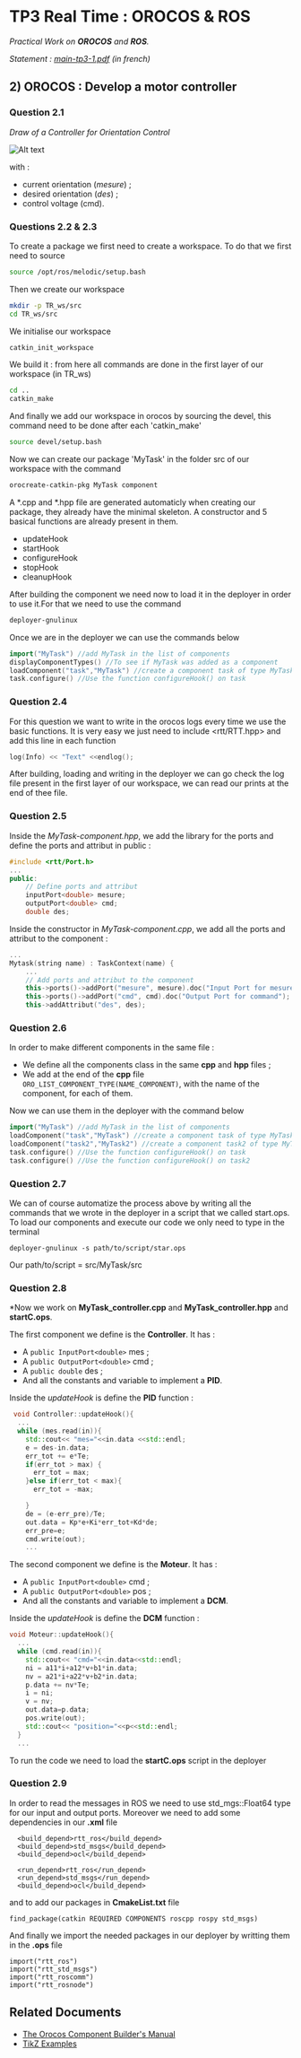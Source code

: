 # TP3 Real Time : OROCOS & ROS

*Practical Work on **OROCOS** and **ROS**.*

*Statement : [*main-tp3-1.pdf*](main-tp3-1.pdf) (in french)*

## 2) OROCOS : Develop a motor controller

### Question 2.1

*Draw of a Controller for Orientation Control*

![Alt text](pictures/sadt.png?raw=true "SADT Controller")

with :

- current orientation (*mesure*) ;
- desired orientation (*des*) ;
- control voltage (cmd).

### Questions 2.2 & 2.3

To create a package we first need to create a workspace.
To do that we first need to source
```sh
source /opt/ros/melodic/setup.bash
```
Then we create our workspace
```sh
mkdir -p TR_ws/src
cd TR_ws/src
```
We initialise our workspace
```sh
catkin_init_workspace
```
We build it : from here all commands are done in the first layer of our workspace (in TR_ws)
```sh
cd .. 
catkin_make
```
And finally we add our workspace in orocos by sourcing the devel, this command need to be done after each 'catkin_make' 
```sh
source devel/setup.bash
```
Now we can create our package 'MyTask' in the folder src of our workspace with the command
```sh
orocreate-catkin-pkg MyTask component
```
A *.cpp and *.hpp file are generated automaticly when creating our package, they already have the minimal skeleton. A constructor and 5 basical functions are already present in them.

- updateHook
- startHook
- configureHook
- stopHook
- cleanupHook

After building the component we need now to load it in the deployer in order to use it.For that we need to use the command
```sh
deployer-gnulinux
```
Once we are in the deployer we can use the commands below
```cpp
import("MyTask") //add MyTask in the list of components
displayComponentTypes() //To see if MyTask was added as a component
loadComponent("task","MyTask") //create a component task of type MyTask
task.configure() //Use the function configureHook() on task
```

### Question 2.4

For this question we want to write in the orocos logs every time we use the basic functions. It is very easy we just need to include <rtt/RTT.hpp> and add this line in each function
```cpp
log(Info) << "Text" <<endlog();
```
After building, loading and writing in the deployer we can go check the log file present in the first layer of our workspace, we can read our prints at the end of thee file.

### Question 2.5

Inside the *MyTask-component.hpp*, we add the library for the ports and define the ports and attribut in public :

```cpp
#include <rtt/Port.h>
...
public:
    // Define ports and attribut
    inputPort<double> mesure;
    outputPort<double> cmd;
    double des;
```

Inside the constructor in *MyTask-component.cpp*, we add all the ports and attribut to the component :

```cpp
...
Mytask(string name) : TaskContext(name) {
    ...
    // Add ports and attribut to the component
    this->ports()->addPort("mesure", mesure).doc("Input Port for mesure");
    this->ports()->addPort("cmd", cmd).doc("Output Port for command");
    this->addAttribut("des", des);
```

### Question 2.6

In order to make different components in the same file :

- We define all the components class in the same **cpp** and **hpp** files ;
- We add at the end of the **cpp** file `ORO_LIST_COMPONENT_TYPE(NAME_COMPONENT)`, with the name of the component, for each of them.

Now we can use them in the deployer with the command below 
```cpp
import("MyTask") //add MyTask in the list of components
loadComponent("task","MyTask") //create a component task of type MyTask
loadComponent("task2","MyTask2") //create a component task2 of type MyTask2
task.configure() //Use the function configureHook() on task
task.configure() //Use the function configureHook() on task2
```

### Question 2.7

We can of course automatize the process above by writing all the commands that we wrote in the deployer in a script that we called start.ops. To load our components and execute our code we only need to type in the terminal 
```
deployer-gnulinux -s path/to/script/star.ops
```
Our path/to/script = src/MyTask/src

### Question 2.8

*Now we work on **MyTask_controller.cpp** and **MyTask_controller.hpp** and **startC.ops**.

The first component we define is the **Controller**. It has :

- A `public InputPort<double>` mes ;
- A `public OutputPort<double>` cmd ;
- A `public double` des ;
- And all the constants and variable to implement a **PID**.

Inside the *updateHook* is define the **PID** function :
```cpp
 void Controller::updateHook(){
  ...
  while (mes.read(in)){
    std::cout<< "mes="<<in.data <<std::endl;
    e = des-in.data;
    err_tot += e*Te;
    if(err_tot > max) {
      err_tot = max;
    }else if(err_tot < max){
      err_tot = -max;

    }
    de = (e-err_pre)/Te;
    out.data = Kp*e+Ki*err_tot+Kd*de;
    err_pre=e;
    cmd.write(out);
    ...
```

The second component we define is the **Moteur**. It has :

- A `public InputPort<double>` cmd ;
- A `public OutputPort<double>` pos ;
- And all the constants and variable to implement a **DCM**.

Inside the *updateHook* is define the **DCM** function :
```cpp
void Moteur::updateHook(){
  ...
  while (cmd.read(in)){
    std::cout<< "cmd="<<in.data<<std::endl;
    ni = a11*i+a12*v+b1*in.data;
    nv = a21*i+a22*v+b2*in.data;
    p.data += nv*Te;
    i = ni;
    v = nv;
    out.data=p.data;
    pos.write(out);
    std::cout<< "position="<<p<<std::endl;
  }
  ...
```
To run the code we need to load the **startC.ops** script in the deployer

### Question 2.9

In order to read the messages in ROS we need to use std_mgs::Float64 type for our input and output ports. Moreover we need to add some dependencies in our **.xml** file 
```
  <build_depend>rtt_ros</build_depend>
  <build_depend>std_msgs</build_depend>
  <build_depend>ocl</build_depend>

  <run_depend>rtt_ros</run_depend>
  <run_depend>std_msgs</run_depend>
  <build_depend>ocl</build_depend>
```
and to add our packages in **CmakeList.txt** file
```
find_package(catkin REQUIRED COMPONENTS roscpp rospy std_msgs)
```
And finally we import the needed packages in our deployer by writting them in the **.ops** file
```
import("rtt_ros")
import("rtt_std_msgs")
import("rtt_roscomm")
import("rtt_rosnode")
```

## Related Documents

- [The Orocos Component Builder's Manual](https://www.orocos.org/stable/documentation/rtt/v2.x/doc-xml/orocos-components-manual.html)
- [TikZ Examples](https://texample.net/tikz/examples/)
